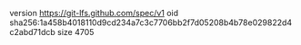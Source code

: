 version https://git-lfs.github.com/spec/v1
oid sha256:1a458b4018110d9cd234a7c3c7706bb2f7d05208b4b78e029822d4c2abd71dcb
size 4705
